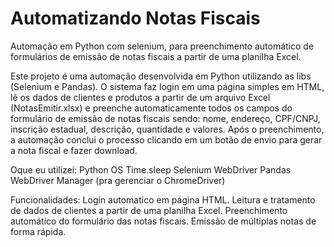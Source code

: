 # Automatizando Notas Fiscais
Automação em Python com selenium, para preenchimento automático de formulários de emissão de notas fiscais a partir de uma planilha Excel.

Este projeto é uma automação desenvolvida em Python utilizando as libs (Selenium e Pandas).
O sistema faz login em uma página simples em HTML, lê os dados de clientes e produtos a partir de um arquivo Excel (NotasEmitir.xlsx) e preenche automaticamente todos os campos do formulário de emissão de notas fiscais sendo: nome, endereço, CPF/CNPJ, inscrição estadual, descrição, quantidade e valores.
Após o preenchimento, a automação conclui o processo clicando em um botão de envio para gerar a nota fiscal e fazer download.

Oque eu utilizei: Python
                  OS
                  Time.sleep
                  Selenium WebDriver
                  Pandas
                  WebDriver Manager (pra gerenciar o ChromeDriver)

Funcionalidades: Login automatico em página HTML.
                 Leitura e tratamento de dados de clientes a partir de uma planilha Excel.
                 Preenchimento automático do formulário das notas fiscais.
                 Emissão de múltiplas notas de forma rápida.
